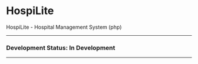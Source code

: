 # HospiLite
HospiLite - Hospital Management System (php)

***
### Development Status: In Development
***